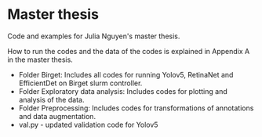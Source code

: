 # Master thesis
Code and examples for Julia Nguyen's master thesis.

How to run the codes and the data of the codes is explained in Appendix A in the master thesis. 

- Folder Birget: Includes all codes for running Yolov5, RetinaNet and EfficientDet on Birget slurm controller.
- Folder Exploratory data analysis: Includes codes for  plotting and analysis of the data.
- Folder Preprocessing: Includes codes for transformations of annotations and data augmentation.
- val.py - updated validation code for Yolov5
